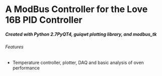 # A ModBus Controller for the Love 16B PID Controller
##### Created with Python 2.7PyQT4, guiqwt plotting library, and modbus_tk

###### Features
* Temperature controller, plotter, DAQ and basic analysis of oven performance